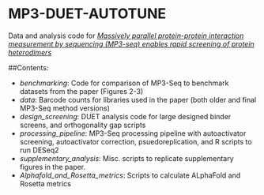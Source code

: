 # MP3-DUET-AUTOTUNE
Data and analysis code for [*Massively parallel protein-protein interaction measurement by sequencing (MP3-seq) enables rapid screening of protein heterodimers*](https://www.biorxiv.org/content/10.1101/2023.02.08.527770v1)



##Contents: 

- *benchmarking*: Code for comparison of MP3-Seq to benchmark datasets from the paper (Figures 2-3)
- *data*: Barcode counts for libraries used in the paper (both older and final MP3-Seq method versions)
- *design_screening*: DUET analysis code for large designed binder screens, and orthogonality gap scripts
- *processing_pipeline*: MP3-Seq processing pipeline with autoactivator screening, autoactivator correction, psuedoreplication, and R scripts to run DESeq2 
- *supplementary_analysis*: Misc. scripts to replicate supplementary figures in the paper.
- *Alphafold_and_Rosetta_metrics*: Scripts to calculate ALphaFold and Rosetta metrics
